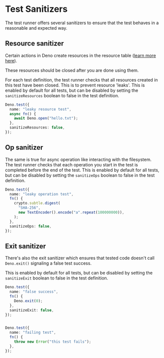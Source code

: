 # Test Sanitizers

The test runner offers several sanitizers to ensure that the test behaves in a
reasonable and expected way.


## Resource sanitizer

Certain actions in Deno create resources in the resource table
([learn more here](https://deno.land/../../references/contributing/architecture)).


These resources should be closed after you are done using them.


For each test definition, the test runner checks that all resources created in
this test have been closed. This is to prevent resource 'leaks'. This is enabled
by default for all tests, but can be disabled by setting the `sanitizeResources`
boolean to false in the test definition.



```typescript
Deno.test({
  name: "leaky resource test",
  async fn() {
    await Deno.open("hello.txt");
  },
  sanitizeResources: false,
});
```
## Op sanitizer

The same is true for async operation like interacting with the filesystem. The
test runner checks that each operation you start in the test is completed before
the end of the test. This is enabled by default for all tests, but can be
disabled by setting the `sanitizeOps` boolean to false in the test definition.



```typescript
Deno.test({
  name: "leaky operation test",
  fn() {
    crypto.subtle.digest(
      "SHA-256",
      new TextEncoder().encode("a".repeat(100000000)),
    );
  },
  sanitizeOps: false,
});
```
## Exit sanitizer

There's also the exit sanitizer which ensures that tested code doesn't call
`Deno.exit()` signaling a false test success.


This is enabled by default for all tests, but can be disabled by setting the
`sanitizeExit` boolean to false in the test definition.



```typescript
Deno.test({
  name: "false success",
  fn() {
    Deno.exit(0);
  },
  sanitizeExit: false,
});


Deno.test({
  name: "failing test",
  fn() {
    throw new Error("this test fails");
  },
});
```



